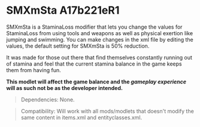# SMXmSta A17b221eR1

SMXmSta is a StaminaLoss modifier that lets you change the values for StaminaLoss from using tools and weapons as well as physical exertion like jumping and swimming. You can make changes in the xml file by editing the values, the default setting for SMXmSta is 50% reduction.

It was made for those out there that find themselves constantly running out of stamina and feel that the current stamina balance in the game keeps them from having fun.

**This modlet will affect the game balance and the _gameplay experience_ will as such not be as the developer intended.**

> Dependencies: None.

> Compatibility: Will work with all mods/modlets that doesn't modify the same content in items.xml and entityclasses.xml.

